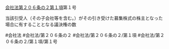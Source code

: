 [会社法第２０６条の２第１項](会社法＿＿＿＿第２０６条の２第１項)第１号

当該引受人（その子会社等を含む。）がその引き受けた募集株式の株主となった場合に有することとなる議決権の数


#会社法
#会社法/第２０６条の２
#会社法/第２０６条の２/第１項
#会社法/第２０６条の２/第１項/第１号
